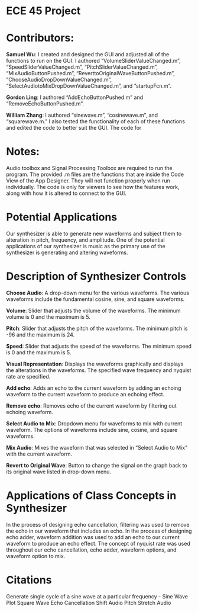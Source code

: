 # ECE 45 Project

# Contributors:
**Samuel Wu**: I created and designed the GUI and adjusted all of the functions to run on the GUI. I authored “VolumeSliderValueChanged.m”, “SpeedSliderValueChanged.m”, “PitchSliderValueChanged.m”, “MixAudioButtonPushed.m”, “ReverttoOriginalWaveButtonPushed.m”, “ChooseAudioDropDownValueChanged.m”, “SelectAudiotoMixDropDownValueChanged.m”, and “startupFcn.m”.

**Gordon Ling**: I authored “AddEchoButtonPushed.m” and “RemoveEchoButtonPushed.m”.

**William Zhang**: I authored “sinewave.m”, “cosinewave.m”, and “squarewave.m.” I also tested the functionality of each of these functions and edited the code to better suit the GUI. The code for 

# Notes:
Audio toolbox and Signal Processing Toolbox are required to run the program.
The provided .m files are the functions that are inside the Code View of the App Designer. They will not function properly when run individually. The code is only for viewers to see how the features work, along with how it is altered to connect to the GUI.

# Potential Applications
Our synthesizer is able to generate new waveforms and subject them to alteration in pitch, frequency, and amplitude. One of the potential applications of our synthesizer is music as the primary use of the synthesizer is generating and altering waveforms. 

# Description of Synthesizer Controls
**Choose Audio**: A drop-down menu for the various waveforms. The various waveforms include the fundamental cosine, sine, and square waveforms.

**Volume**: Slider that adjusts the volume of the waveforms. The minimum volume is 0 and the maximum is 5. 

**Pitch**: Slider that adjusts the pitch of the waveforms. The minimum pitch is -96 and the maximum is 24.

**Speed**: Slider that adjusts the speed of the waveforms. The minimum speed is 0 and the maximum is 5. 

**Visual Representation**: Displays the waveforms graphically and displays the alterations in the waveforms. The specified wave frequency and nyquist rate are specified.

**Add echo**: Adds an echo to the current waveform by adding an echoing waveform to the current waveform to produce an echoing effect.

**Remove echo**: Removes echo of the current waveform by filtering out echoing waveform.

**Select Audio to Mix**: Dropdown menu for waveforms to mix with current waveform. The options of waveforms include sine, cosine, and square waveforms.

**Mix Audio**: Mixes the waveform that was selected in “Select Audio to Mix” with the current waveform. 

**Revert to Original Wave**: Button to change the signal on the graph back to its original wave listed in drop-down menu. 

# Applications of Class Concepts in Synthesizer
In the process of designing echo cancellation, filtering was used to remove the echo in our waveform that includes an echo. 
In the process of designing echo adder, waveform addition was used to add an echo to our current waveform to produce an echo effect.
The concept of nyquist rate was used throughout our echo cancellation, echo adder, waveform options, and waveform option to mix.

# Citations
Generate single cycle of a sine wave at a particular frequency - 
Sine Wave Plot
Square Wave
Echo Cancellation
Shift Audio Pitch 
Stretch Audio




